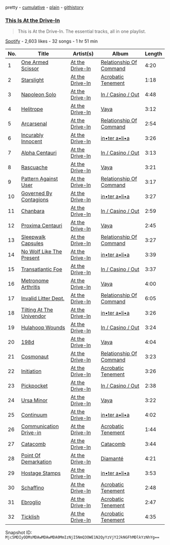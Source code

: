 pretty - [cumulative](/playlists/cumulative/37i9dQZF1DZ06evO3k8WTC.md) - [plain](/playlists/plain/37i9dQZF1DZ06evO3k8WTC) - [githistory](https://github.githistory.xyz/mackorone/spotify-playlist-archive/blob/main/playlists/plain/37i9dQZF1DZ06evO3k8WTC)

### [This Is At the Drive\-In](https://open.spotify.com/playlist/37i9dQZF1DZ06evO3k8WTC)

> This is At the Drive\-In\. The essential tracks, all in one playlist.

[Spotify](https://open.spotify.com/user/spotify) - 2,603 likes - 32 songs - 1 hr 51 min

| No. | Title | Artist(s) | Album | Length |
|---|---|---|---|---|
| 1 | [One Armed Scissor](https://open.spotify.com/track/1lg8iruuIfdRL20TMmHRzJ) | [At the Drive\-In](https://open.spotify.com/artist/5E2rtn57BM2WPjwak4kGd5) | [Relationship Of Command](https://open.spotify.com/album/0x6Y2eA8Boakdrq9x2agdF) | 4:20 |
| 2 | [Starslight](https://open.spotify.com/track/6XHu2Gur3kT47rkSWMC93p) | [At the Drive\-In](https://open.spotify.com/artist/5E2rtn57BM2WPjwak4kGd5) | [Acrobatic Tenement](https://open.spotify.com/album/7xnsCIwWMRVaVGFORsRfxP) | 1:18 |
| 3 | [Napoleon Solo](https://open.spotify.com/track/34q1w3Eh0vocZj0FOtVQAS) | [At the Drive\-In](https://open.spotify.com/artist/5E2rtn57BM2WPjwak4kGd5) | [In / Casino / Out](https://open.spotify.com/album/35qZXJifEQcpWnKP6E4oNv) | 4:48 |
| 4 | [Helitrope](https://open.spotify.com/track/6J7fIRcmQ7oLtSLmcQX3kk) | [At the Drive\-In](https://open.spotify.com/artist/5E2rtn57BM2WPjwak4kGd5) | [Vaya](https://open.spotify.com/album/1dQADTXF672pzeJPcRwjbs) | 3:12 |
| 5 | [Arcarsenal](https://open.spotify.com/track/2IHmR8p2poiSaS3cgBKmOt) | [At the Drive\-In](https://open.spotify.com/artist/5E2rtn57BM2WPjwak4kGd5) | [Relationship Of Command](https://open.spotify.com/album/0x6Y2eA8Boakdrq9x2agdF) | 2:54 |
| 6 | [Incurably Innocent](https://open.spotify.com/track/6r4qdXgCys0VC22dmMdpwn) | [At the Drive\-In](https://open.spotify.com/artist/5E2rtn57BM2WPjwak4kGd5) | [in•ter a•li•a](https://open.spotify.com/album/3Ka6oBfQ6rdAvQ1kK9KYvX) | 3:26 |
| 7 | [Alpha Centauri](https://open.spotify.com/track/2x8kLwGz0RiL2Tos882nZt) | [At the Drive\-In](https://open.spotify.com/artist/5E2rtn57BM2WPjwak4kGd5) | [In / Casino / Out](https://open.spotify.com/album/35qZXJifEQcpWnKP6E4oNv) | 3:13 |
| 8 | [Rascuache](https://open.spotify.com/track/2VzLvjB0nNqqiVVWKFDV0n) | [At the Drive\-In](https://open.spotify.com/artist/5E2rtn57BM2WPjwak4kGd5) | [Vaya](https://open.spotify.com/album/1dQADTXF672pzeJPcRwjbs) | 3:21 |
| 9 | [Pattern Against User](https://open.spotify.com/track/3PERap2TPq6ZiJzkjdeP0T) | [At the Drive\-In](https://open.spotify.com/artist/5E2rtn57BM2WPjwak4kGd5) | [Relationship Of Command](https://open.spotify.com/album/0x6Y2eA8Boakdrq9x2agdF) | 3:17 |
| 10 | [Governed By Contagions](https://open.spotify.com/track/3GdvFtZvR2m9fVldPcbYEX) | [At the Drive\-In](https://open.spotify.com/artist/5E2rtn57BM2WPjwak4kGd5) | [in•ter a•li•a](https://open.spotify.com/album/3Ka6oBfQ6rdAvQ1kK9KYvX) | 3:27 |
| 11 | [Chanbara](https://open.spotify.com/track/5Gh7uZTnZx3bpCyGaY7wpt) | [At the Drive\-In](https://open.spotify.com/artist/5E2rtn57BM2WPjwak4kGd5) | [In / Casino / Out](https://open.spotify.com/album/35qZXJifEQcpWnKP6E4oNv) | 2:59 |
| 12 | [Proxima Centauri](https://open.spotify.com/track/0UN5gnkNRusYyOcFIEP8f7) | [At the Drive\-In](https://open.spotify.com/artist/5E2rtn57BM2WPjwak4kGd5) | [Vaya](https://open.spotify.com/album/1dQADTXF672pzeJPcRwjbs) | 2:45 |
| 13 | [Sleepwalk Capsules](https://open.spotify.com/track/3S59EdH9sqkEewzw9ucbna) | [At the Drive\-In](https://open.spotify.com/artist/5E2rtn57BM2WPjwak4kGd5) | [Relationship Of Command](https://open.spotify.com/album/0x6Y2eA8Boakdrq9x2agdF) | 3:27 |
| 14 | [No Wolf Like The Present](https://open.spotify.com/track/3SOnqTBVSYTKmqbIBf6OPV) | [At the Drive\-In](https://open.spotify.com/artist/5E2rtn57BM2WPjwak4kGd5) | [in•ter a•li•a](https://open.spotify.com/album/3Ka6oBfQ6rdAvQ1kK9KYvX) | 3:39 |
| 15 | [Transatlantic Foe](https://open.spotify.com/track/6dryGcKWMxgy3cFtzsoZkC) | [At the Drive\-In](https://open.spotify.com/artist/5E2rtn57BM2WPjwak4kGd5) | [In / Casino / Out](https://open.spotify.com/album/35qZXJifEQcpWnKP6E4oNv) | 3:37 |
| 16 | [Metronome Arthritis](https://open.spotify.com/track/6qNexfLfNiGD3RPiaUvqNT) | [At the Drive\-In](https://open.spotify.com/artist/5E2rtn57BM2WPjwak4kGd5) | [Vaya](https://open.spotify.com/album/1dQADTXF672pzeJPcRwjbs) | 4:00 |
| 17 | [Invalid Litter Dept.](https://open.spotify.com/track/10X9Qfib5tGIwM5wOXUa5G) | [At the Drive\-In](https://open.spotify.com/artist/5E2rtn57BM2WPjwak4kGd5) | [Relationship Of Command](https://open.spotify.com/album/0x6Y2eA8Boakdrq9x2agdF) | 6:05 |
| 18 | [Tilting At The Univendor](https://open.spotify.com/track/2XTkqT27bvrLZpuNI70DmH) | [At the Drive\-In](https://open.spotify.com/artist/5E2rtn57BM2WPjwak4kGd5) | [in•ter a•li•a](https://open.spotify.com/album/3Ka6oBfQ6rdAvQ1kK9KYvX) | 3:26 |
| 19 | [Hulahoop Wounds](https://open.spotify.com/track/3uwAwOdZubXp2xdN8t85cw) | [At the Drive\-In](https://open.spotify.com/artist/5E2rtn57BM2WPjwak4kGd5) | [In / Casino / Out](https://open.spotify.com/album/35qZXJifEQcpWnKP6E4oNv) | 3:24 |
| 20 | [198d](https://open.spotify.com/track/4YvaVYEOZdrpwd6HlalDXO) | [At the Drive\-In](https://open.spotify.com/artist/5E2rtn57BM2WPjwak4kGd5) | [Vaya](https://open.spotify.com/album/1dQADTXF672pzeJPcRwjbs) | 4:04 |
| 21 | [Cosmonaut](https://open.spotify.com/track/24aqWL70wk57xR2OfYnu37) | [At the Drive\-In](https://open.spotify.com/artist/5E2rtn57BM2WPjwak4kGd5) | [Relationship Of Command](https://open.spotify.com/album/0x6Y2eA8Boakdrq9x2agdF) | 3:23 |
| 22 | [Initiation](https://open.spotify.com/track/4MGBUqFoUnxiiiwXrFHRJJ) | [At the Drive\-In](https://open.spotify.com/artist/5E2rtn57BM2WPjwak4kGd5) | [Acrobatic Tenement](https://open.spotify.com/album/7xnsCIwWMRVaVGFORsRfxP) | 3:26 |
| 23 | [Pickpocket](https://open.spotify.com/track/7tXHRWpHsYH8Yy8w7v4N7d) | [At the Drive\-In](https://open.spotify.com/artist/5E2rtn57BM2WPjwak4kGd5) | [In / Casino / Out](https://open.spotify.com/album/35qZXJifEQcpWnKP6E4oNv) | 2:38 |
| 24 | [Ursa Minor](https://open.spotify.com/track/6xfIRp2iifXKbNYOUsLY76) | [At the Drive\-In](https://open.spotify.com/artist/5E2rtn57BM2WPjwak4kGd5) | [Vaya](https://open.spotify.com/album/1dQADTXF672pzeJPcRwjbs) | 3:22 |
| 25 | [Continuum](https://open.spotify.com/track/5z5DVvRd8Wkr9fWz8Pb64A) | [At the Drive\-In](https://open.spotify.com/artist/5E2rtn57BM2WPjwak4kGd5) | [in•ter a•li•a](https://open.spotify.com/album/3Ka6oBfQ6rdAvQ1kK9KYvX) | 4:02 |
| 26 | [Communication Drive\-in](https://open.spotify.com/track/3F3kBSAsSongfPxmwF83ln) | [At the Drive\-In](https://open.spotify.com/artist/5E2rtn57BM2WPjwak4kGd5) | [Acrobatic Tenement](https://open.spotify.com/album/7xnsCIwWMRVaVGFORsRfxP) | 1:44 |
| 27 | [Catacomb](https://open.spotify.com/track/57ZTyoRXlwQrhXZuq0cfCQ) | [At the Drive\-In](https://open.spotify.com/artist/5E2rtn57BM2WPjwak4kGd5) | [Catacomb](https://open.spotify.com/album/6rMTnk6gBiqzqKIvn1Ruj1) | 3:44 |
| 28 | [Point Of Demarkation](https://open.spotify.com/track/6v3MSw7N5mKTgKFjXtTwFo) | [At the Drive\-In](https://open.spotify.com/artist/5E2rtn57BM2WPjwak4kGd5) | [Diamanté](https://open.spotify.com/album/6lk1L7N4hCcDnNMaHKhAMf) | 4:21 |
| 29 | [Hostage Stamps](https://open.spotify.com/track/2brkhCo9HHjt3Z2ThG8eel) | [At the Drive\-In](https://open.spotify.com/artist/5E2rtn57BM2WPjwak4kGd5) | [in•ter a•li•a](https://open.spotify.com/album/3Ka6oBfQ6rdAvQ1kK9KYvX) | 3:53 |
| 30 | [Schaffino](https://open.spotify.com/track/1dYBzV2cObLLx8SLqx4hWT) | [At the Drive\-In](https://open.spotify.com/artist/5E2rtn57BM2WPjwak4kGd5) | [Acrobatic Tenement](https://open.spotify.com/album/7xnsCIwWMRVaVGFORsRfxP) | 2:48 |
| 31 | [Ebroglio](https://open.spotify.com/track/6lXXFgQwctMBep5lEWX7Ei) | [At the Drive\-In](https://open.spotify.com/artist/5E2rtn57BM2WPjwak4kGd5) | [Acrobatic Tenement](https://open.spotify.com/album/7xnsCIwWMRVaVGFORsRfxP) | 2:47 |
| 32 | [Ticklish](https://open.spotify.com/track/2mNBIB5IaWgCl9HPYrr5YM) | [At the Drive\-In](https://open.spotify.com/artist/5E2rtn57BM2WPjwak4kGd5) | [Acrobatic Tenement](https://open.spotify.com/album/7xnsCIwWMRVaVGFORsRfxP) | 4:35 |

Snapshot ID: `Mjc5MDIyODMsMDAwMDAwMDA0MmIzNjI5NmQ3OWE1N2QyYzVjY2JkNGFhMDlkYzNhYg==`
